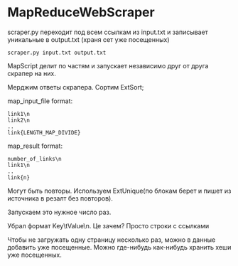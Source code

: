 # MapReduceWebScraper

scraper.py переходит под всем ссылкам из input.txt и записывает уникальные в output.txt
(храня сет уже посещенных) 
```
scraper.py input.txt output.txt
```
MapScript делит по частям и запускает независимо друг от друга скрапер на них.

Мерджим ответы скрапера. Сортим ExtSort;

map_input_file format:

```
link1\n
link2\n
..
link{LENGTH_MAP_DIVIDE}
```

map_result format:
```
number_of_links\n
link1\n
..
link{n}
```

Могут быть повторы. Используем ExtUnique(по блокам берет и 
пишет из источника в резалт без повторов).

Запускаем это нужное число раз.

Убрал формат Key\tValue\n. Це зачем? Просто строки с ссылками

Чтобы не загружать одну страницу несколько раз, можно в данные добавить уже посещенные.
Можно где-нибудь как-нибудь хранить хеши уже посещенных.
